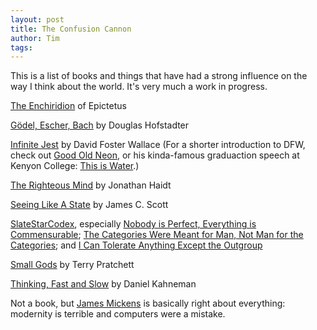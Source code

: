 ```yaml
---
layout: post
title: The Confusion Cannon
author: Tim
tags: 
---
```


This is a list of books and things that have had a strong influence on the way I think about the world. It's very much a work in progress.

[The Enchiridion](../../../papers/enchiridion.pdf) of Epictetus  

[Gödel, Escher, Bach](https://en.wikipedia.org/wiki/G%C3%B6del,_Escher,_Bach) by Douglas Hofstadter  

[Infinite Jest](http://www.aaronsw.com/weblog/ijend) by David Foster Wallace (For a shorter introduction to DFW, check out [Good Old Neon](../../../papers/GoodOldNeon.pdf), or his kinda-famous graduaction speech at Kenyon College: [This is Water](https://www.youtube.com/watch?v=8CrOL-ydFMI).)

[The Righteous Mind](https://en.wikipedia.org/wiki/The_Righteous_Mind) by Jonathan Haidt  

[Seeing Like A State](https://slatestarcodex.com/2017/03/16/book-review-seeing-like-a-state/) by James C. Scott  

[SlateStarCodex](https://slatestarcodex.com/), especially [Nobody is Perfect, Everything is Commensurable](https://slatestarcodex.com/2014/12/19/nobody-is-perfect-everything-is-commensurable/); [The Categories Were Meant for Man, Not Man for the Categories](https://slatestarcodex.com/2014/11/21/the-categories-were-made-for-man-not-man-for-the-categories/); and [I Can Tolerate Anything Except the Outgroup](https://slatestarcodex.com/2014/09/30/i-can-tolerate-anything-except-the-outgroup/)  

[Small Gods](https://en.wikipedia.org/wiki/Small_Gods) by Terry Pratchett  

[Thinking, Fast and Slow](https://en.wikipedia.org/wiki/Thinking,_Fast_and_Slow) by Daniel Kahneman  

Not a book, but [James Mickens](https://mickens.seas.harvard.edu/wisdom-james-mickens) is basically right about everything: modernity is terrible and computers were a mistake.
